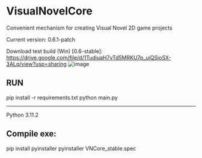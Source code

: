 # VisualNovelCore
Convenient mechanism for creating Visual Novel 2D game projects

Current version: 0.6.1-patch

Download test build (Win) [0.6-stable]: https://drive.google.com/file/d/1TudiuaH7vTd5MRKU7p_uiQSjoSX-3ALq/view?usp=sharing
![image](https://user-images.githubusercontent.com/32211521/231502590-1c1b608c-1bac-4b3c-9c04-3cdf0ae7415b.png)




RUN
---
pip install -r requirements.txt
python main.py

---
Python 3.11.2


Compile exe:
---
pip install pyinstaller
pyinstaller VNCore_stable.spec
